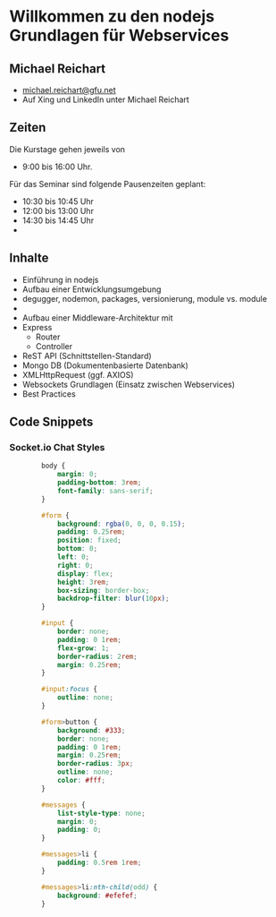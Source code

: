 # Willkommen zu  den nodejs Grundlagen für Webservices

## Michael Reichart
- michael.reichart@gfu.net
- Auf Xing und LinkedIn unter Michael Reichart

## Zeiten
Die Kurstage gehen jeweils von 
- 9:00 bis 16:00 Uhr. 

Für das Seminar sind folgende Pausenzeiten geplant:
- 10:30 bis 10:45 Uhr
- 12:00 bis 13:00 Uhr
- 14:30 bis 14:45 Uhr
- 
## Inhalte
- Einführung in nodejs
- Aufbau einer Entwicklungsumgebung
- degugger, nodemon, packages, versionierung, module vs. module
- 
- Aufbau einer Middleware-Architektur mit
- Express
  - Router
  - Controller
- ReST API (Schnittstellen-Standard)
- Mongo DB (Dokumentenbasierte Datenbank)
- XMLHttpRequest (ggf. AXIOS)
- Websockets Grundlagen (Einsatz zwischen Webservices)
- Best Practices


## Code Snippets
### Socket.io Chat Styles
```css
        body {
            margin: 0;
            padding-bottom: 3rem;
            font-family: sans-serif;
        }

        #form {
            background: rgba(0, 0, 0, 0.15);
            padding: 0.25rem;
            position: fixed;
            bottom: 0;
            left: 0;
            right: 0;
            display: flex;
            height: 3rem;
            box-sizing: border-box;
            backdrop-filter: blur(10px);
        }

        #input {
            border: none;
            padding: 0 1rem;
            flex-grow: 1;
            border-radius: 2rem;
            margin: 0.25rem;
        }

        #input:focus {
            outline: none;
        }

        #form>button {
            background: #333;
            border: none;
            padding: 0 1rem;
            margin: 0.25rem;
            border-radius: 3px;
            outline: none;
            color: #fff;
        }

        #messages {
            list-style-type: none;
            margin: 0;
            padding: 0;
        }

        #messages>li {
            padding: 0.5rem 1rem;
        }

        #messages>li:nth-child(odd) {
            background: #efefef;
        }
```